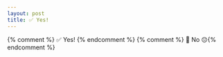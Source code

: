```yaml
---
layout: post
title: ✅ Yes!
---
```


{% comment %} ✅ Yes! {% endcomment %}
{% comment %} 🔴 No 😔{% endcomment %}